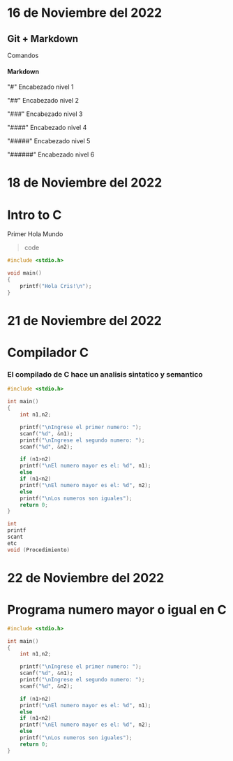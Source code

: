 # **16 de Noviembre del 2022**
## Git + Markdown

Comandos

#### **Markdown**

"#" Encabezado nivel 1

"##" Encabezado nivel 2


"###" Encabezado nivel 3

"####" Encabezado nivel 4

"#####" Encabezado nivel 5

"######" Encabezado nivel 6

# **18 de Noviembre del 2022**
# Intro to C
Primer Hola Mundo

> code
```c
#include <stdio.h>

void main()
{
    printf("Hola Cris!\n");
}
```

# **21 de Noviembre del 2022**
# Compilador C
### El compilado de C hace un analisis sintatico y semantico

```c
#include <stdio.h>

int main()
{
    int n1,n2;

    printf("\nIngrese el primer numero: ");
    scanf("%d", &n1);
    printf("\nIngrese el segundo numero: ");
    scanf("%d", &n2);

    if (n1>n2)
    printf("\nEl numero mayor es el: %d", n1);
    else
    if (n1<n2)
    printf("\nEl numero mayor es el: %d", n2);
    else
    printf("\nLos numeros son iguales");
    return 0;
}

int
printf
scant
etc
void (Procedimiento)
```
# **22 de Noviembre del 2022**
# Programa numero mayor o igual en C

```c
#include <stdio.h>

int main()
{
    int n1,n2;

    printf("\nIngrese el primer numero: ");
    scanf("%d", &n1);
    printf("\nIngrese el segundo numero: ");
    scanf("%d", &n2);

    if (n1>n2)
    printf("\nEl numero mayor es el: %d", n1);
    else
    if (n1<n2)
    printf("\nEl numero mayor es el: %d", n2);
    else
    printf("\nLos numeros son iguales");
    return 0;
}
```
